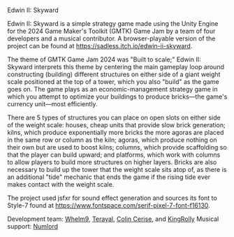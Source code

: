 Edwin II: Skyward

Edwin II: Skyward is a simple strategy game made using the Unity Engine for the 2024 Game Maker's Toolkit (GMTK) Game Jam by a team of four developers and a musical contributor. A browser-playable version of the project can be found at https://sadless.itch.io/edwin-ii-skyward.

The theme of GMTK Game Jam 2024 was "Built to scale;" Edwin II: Skyward interprets this theme by centering the main gameplay loop around constructing (building) different structures on either side of a giant weight scale positioned at the top of a tower, which you also "build" as the game goes on. The game plays as an economic-management strategy game in which you attempt to optimize your buildings to produce bricks—the game's currency unit—most efficiently.

There are 5 types of structures you can place on open slots on either side of the weight scale: houses, cheap units that provide slow brick generation; kilns, which produce exponentially more bricks the more agoras are placed in the same row or column as the kiln; agoras, which produce nothing on their own but are used to boost kilns; columns, which provide scaffolding so that the player can build upward; and platforms, which work with columns to allow players to build more structures on higher layers. Bricks are also necessary to build up the tower that the weight scale sits atop of, as there is an additional "tide" mechanic that ends the game if the rising tide ever makes contact with the weight scale.

The project used jsfxr for sound effect generation and sources its font to Style-7 found at https://www.fontspace.com/serif-pixel-7-font-f16130.

Development team: [Whelm9](https://github.com/Whelm9), [Terayal](https://github.com/Terayal), [Colin Cerise](https://github.com/ColinCerise), and [KingRolly](https://github.com/KingRolly)
Musical support: [Numlord](https://numlord.itch.io/)
